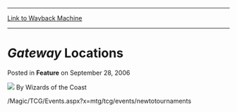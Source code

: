 
---
[Link to Wayback Machine](https://web.archive.org/web/20211024062847/https://magic.wizards.com/en/articles/archive/feature/gateway-locations-2006-09-28)

[_metadata_:wayback_url]:- "https://magic.wizards.com/en/articles/archive/feature/gateway-locations-2006-09-28"
[_metadata_:wayback_raw_url]:- "https://web.archive.org/web/20211024062847id_/https://magic.wizards.com/en/articles/archive/feature/gateway-locations-2006-09-28"
[_metadata_:wayback_capture_timestamp]:- "2021-10-24 06:28:47+00:00"
[_metadata_:description]:- "/Magic/TCG/Events.aspx?x=mtg/tcg/events/newtotournaments"
[_metadata_:generator]:- "Drupal 7 (http://drupal.org)"
[_metadata_:publish_date]:- "2006-09-28"
---


*Gateway* Locations
===================



 Posted in **Feature**
 on September 28, 2006 






![](https://media.magic.wizards.com/styles/auth_small/public/images/person/wizards_author.jpg)
By Wizards of the Coast











/Magic/TCG/Events.aspx?x=mtg/tcg/events/newtotournaments





